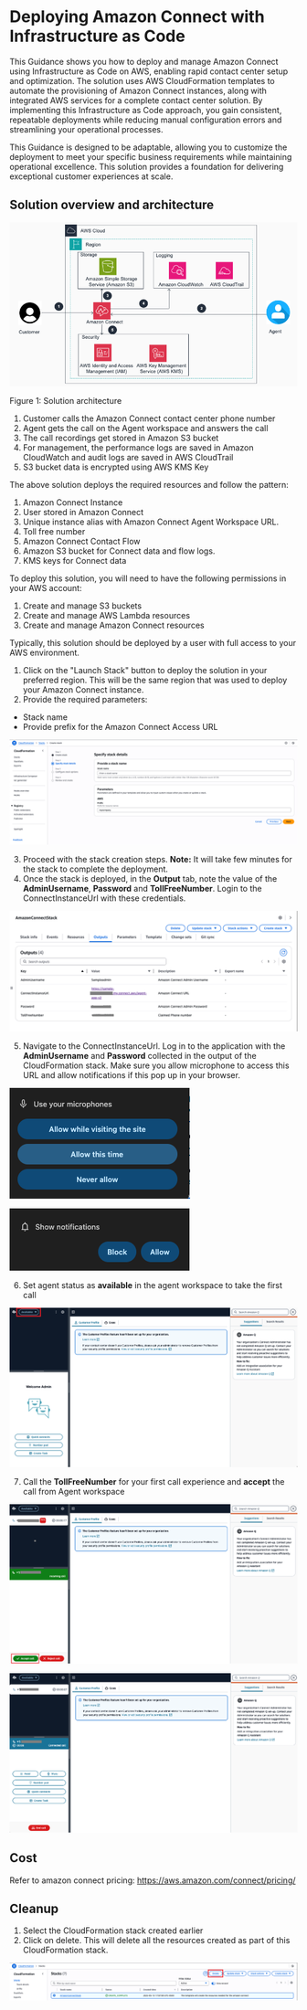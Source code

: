 # Deploying Amazon Connect with Infrastructure as Code

This Guidance shows you how to deploy and manage Amazon Connect using Infrastructure as Code on AWS, enabling rapid contact center setup and optimization. The solution uses AWS CloudFormation templates to automate the provisioning of Amazon Connect instances, along with integrated AWS services for a complete contact center solution. By implementing this Infrastructure as Code approach, you gain consistent, repeatable deployments while reducing manual configuration errors and streamlining your operational processes.

This Guidance is designed to be adaptable, allowing you to customize the deployment to meet your specific business requirements while maintaining operational excellence. This solution provides a foundation for delivering exceptional customer experiences at scale.

## Solution overview and architecture

![Architecture](/assets/Architecture.png)

Figure 1: Solution architecture

1.	Customer calls the Amazon Connect contact center phone number
2.	Agent gets the call on the Agent workspace and answers the call
3.	The call recordings get stored in Amazon S3 bucket
4.	For management, the performance logs are saved in Amazon CloudWatch and audit logs are saved in AWS CloudTrail
5.	S3 bucket data is encrypted using AWS KMS Key

The above solution deploys the required resources and follow the pattern:

1.	Amazon Connect Instance
2.	User stored in Amazon Connect
3.	Unique instance alias with Amazon Connect Agent Workspace URL.
4.	Toll free number
5.	Amazon Connect Contact Flow
6.	Amazon S3 bucket for Connect data and flow logs.
7.	KMS keys for Connect data

To deploy this solution, you will need to have the following permissions in your AWS account:

1.	Create and manage S3 buckets
2.	Create and manage AWS Lambda resources
3.	Create and manage Amazon Connect resources

Typically, this solution should be deployed by a user with full access to your AWS environment.

1.	Click on the "Launch Stack" button to deploy the solution in your preferred region. This will be the same region that was used to deploy your Amazon Connect instance.
2.	Provide the required parameters:
- Stack name
- Provide prefix for the Amazon Connect Access URL

![Createstack](/assets/Createstack.png)

3.	Proceed with the stack creation steps.
**Note:** It will take few minutes for the stack to complete the deployment.
4.	Once the stack is deployed, in the **Output** tab, note the value of the **AdminUsername**, **Password** and **TollFreeNumber**. Login to the ConnectInstanceUrl with these credentials. 

![Stackoutput](/assets/Stackoutput.png)

5.	Navigate to the ConnectInstanceUrl. Log in to the application with the **AdminUsername** and **Password** collected in the output of the CloudFormation stack. Make sure you allow microphone to access this URL and allow notifications if this pop up in your browser.

![Notification](/assets/Notification.png)

![Allow](/assets/Allow.png)

6.	Set agent status as **available** in the agent workspace to take the first call

![CCP](/assets/CCP.png)

7.	Call the **TollFreeNumber** for your first call experience and **accept** the call from Agent workspace

![Incomingcall](/assets/Incomingcall.png)

![Answeredcall](/assets/Answeredcall.png)

## Cost

Refer to amazon connect pricing: https://aws.amazon.com/connect/pricing/

## Cleanup
1.	Select the CloudFormation stack created earlier
2.	Click on delete. This will delete all the resources created as part of this CloudFormation stack.

![Deletestack](/assets/Deletestack.png)